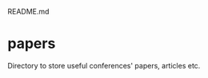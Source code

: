 README.md

papers
==========================

Directory to store useful conferences' papers, articles etc.


